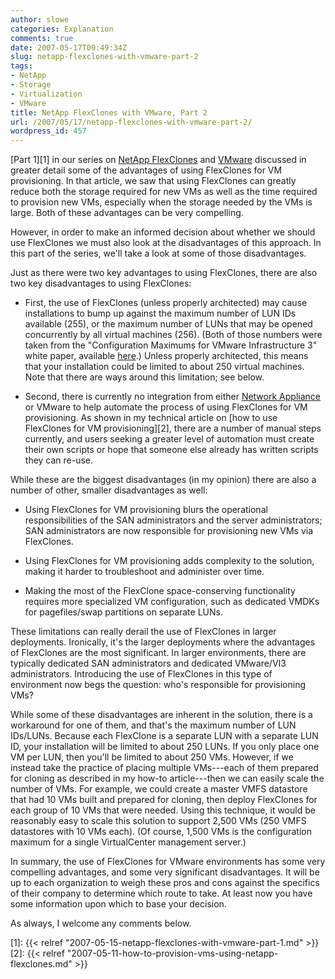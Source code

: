 ```yaml
---
author: slowe
categories: Explanation
comments: true
date: 2007-05-17T09:49:34Z
slug: netapp-flexclones-with-vmware-part-2
tags:
- NetApp
- Storage
- Virtualization
- VMware
title: NetApp FlexClones with VMware, Part 2
url: /2007/05/17/netapp-flexclones-with-vmware-part-2/
wordpress_id: 457
---
```


[Part 1][1] in our series on [NetApp FlexClones](http://www.netapp.com/products/enterprise-software/storage-system-software/provisioning-volume-management/flexclone.html) and [VMware](http://www.vmware.com/) discussed in greater detail some of the advantages of using FlexClones for VM provisioning. In that article, we saw that using FlexClones can greatly reduce both the storage required for new VMs as well as the time required to provision new VMs, especially when the storage needed by the VMs is large. Both of these advantages can be very compelling.

However, in order to make an informed decision about whether we should use FlexClones we must also look at the disadvantages of this approach. In this part of the series, we'll take a look at some of those disadvantages.

Just as there were two key advantages to using FlexClones, there are also two key disadvantages to using FlexClones:

* First, the use of FlexClones (unless properly architected) may cause installations to bump up against the maximum number of LUN IDs available (255), or the maximum number of LUNs that may be opened concurrently by all virtual machines (256). (Both of those numbers were taken from the "Configuration Maximums for VMware Infrastructure 3" white paper, available [here](http://www.vmware.com/pdf/vi3_301_201_config_max.pdf).) Unless properly architected, this means that your installation could be limited to about 250 virtual machines. Note that there are ways around this limitation; see below.

* Second, there is currently no integration from either [Network Appliance](http://www.netapp.com/) or VMware to help automate the process of using FlexClones for VM provisioning. As shown in my technical article on [how to use FlexClones for VM provisioning][2], there are a number of manual steps currently, and users seeking a greater level of automation must create their own scripts or hope that someone else already has written scripts they can re-use.

While these are the biggest disadvantages (in my opinion) there are also a number of other, smaller disadvantages as well:

* Using FlexClones for VM provisioning blurs the operational responsibilities of the SAN administrators and the server administrators; SAN administrators are now responsible for provisioning new VMs via FlexClones.

* Using FlexClones for VM provisioning adds complexity to the solution, making it harder to troubleshoot and administer over time.

* Making the most of the FlexClone space-conserving functionality requires more specialized VM configuration, such as dedicated VMDKs for pagefiles/swap partitions on separate LUNs.

These limitations can really derail the use of FlexClones in larger deployments. Ironically, it's the larger deployments where the advantages of FlexClones are the most significant. In larger environments, there are typically dedicated SAN administrators and dedicated VMware/VI3 administrators. Introducing the use of FlexClones in this type of environment now begs the question: who's responsible for provisioning VMs?

While some of these disadvantages are inherent in the solution, there is a workaround for one of them, and that's the maximum number of LUN IDs/LUNs. Because each FlexClone is a separate LUN with a separate LUN ID, your installation will be limited to about 250 LUNs. If you only place one VM per LUN, then you'll be limited to about 250 VMs. However, if we instead take the practice of placing multiple VMs---each of them prepared for cloning as described in my how-to article---then we can easily scale the number of VMs. For example, we could create a master VMFS datastore that had 10 VMs built and prepared for cloning, then deploy FlexClones for each group of 10 VMs that were needed. Using this technique, it would be reasonably easy to scale this solution to support 2,500 VMs (250 VMFS datastores with 10 VMs each). (Of course, 1,500 VMs is the configuration maximum for a single VirtualCenter management server.)

In summary, the use of FlexClones for VMware environments has some very compelling advantages, and some very significant disadvantages. It will be up to each organization to weigh these pros and cons against the specifics of their company to determine which route to take. At least now you have some information upon which to base your decision.

As always, I welcome any comments below.

[1]: {{< relref "2007-05-15-netapp-flexclones-with-vmware-part-1.md" >}}
[2]: {{< relref "2007-05-11-how-to-provision-vms-using-netapp-flexclones.md" >}}
